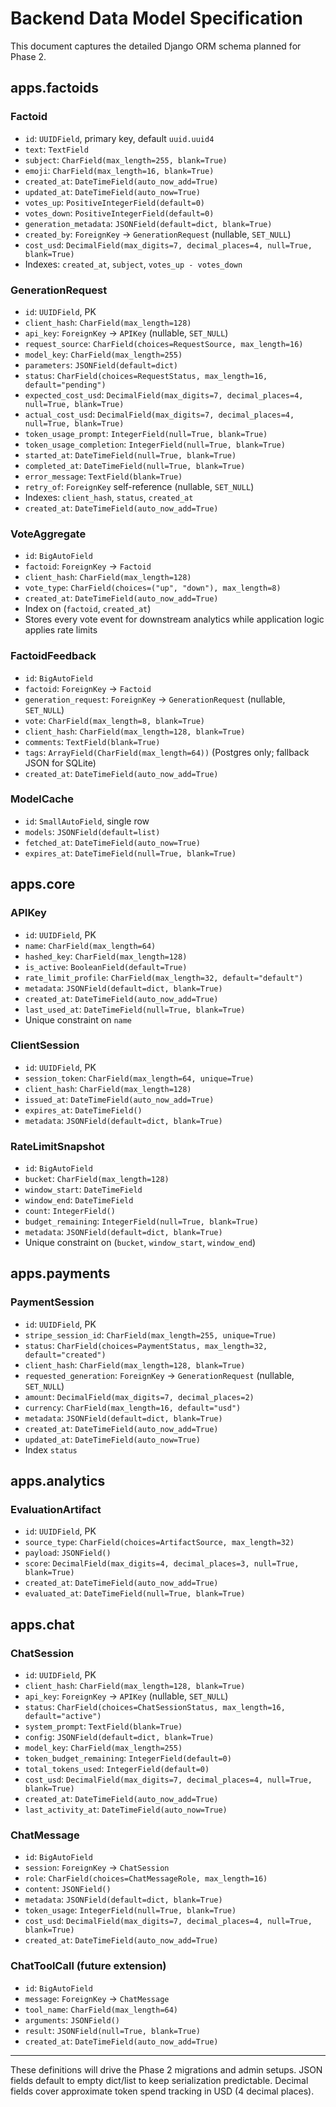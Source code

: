 # Backend Data Model Specification

This document captures the detailed Django ORM schema planned for Phase 2.

## apps.factoids

### Factoid
- `id`: `UUIDField`, primary key, default `uuid.uuid4`
- `text`: `TextField`
- `subject`: `CharField(max_length=255, blank=True)`
- `emoji`: `CharField(max_length=16, blank=True)`
- `created_at`: `DateTimeField(auto_now_add=True)`
- `updated_at`: `DateTimeField(auto_now=True)`
- `votes_up`: `PositiveIntegerField(default=0)`
- `votes_down`: `PositiveIntegerField(default=0)`
- `generation_metadata`: `JSONField(default=dict, blank=True)`
- `created_by`: `ForeignKey` → `GenerationRequest` (nullable, `SET_NULL`)
- `cost_usd`: `DecimalField(max_digits=7, decimal_places=4, null=True, blank=True)`
- Indexes: `created_at`, `subject`, `votes_up - votes_down`

### GenerationRequest
- `id`: `UUIDField`, PK
- `client_hash`: `CharField(max_length=128)`
- `api_key`: `ForeignKey` → `APIKey` (nullable, `SET_NULL`)
- `request_source`: `CharField(choices=RequestSource, max_length=16)`
- `model_key`: `CharField(max_length=255)`
- `parameters`: `JSONField(default=dict)`
- `status`: `CharField(choices=RequestStatus, max_length=16, default="pending")`
- `expected_cost_usd`: `DecimalField(max_digits=7, decimal_places=4, null=True, blank=True)`
- `actual_cost_usd`: `DecimalField(max_digits=7, decimal_places=4, null=True, blank=True)`
- `token_usage_prompt`: `IntegerField(null=True, blank=True)`
- `token_usage_completion`: `IntegerField(null=True, blank=True)`
- `started_at`: `DateTimeField(null=True, blank=True)`
- `completed_at`: `DateTimeField(null=True, blank=True)`
- `error_message`: `TextField(blank=True)`
- `retry_of`: `ForeignKey` self-reference (nullable, `SET_NULL`)
- Indexes: `client_hash`, `status`, `created_at`
- `created_at`: `DateTimeField(auto_now_add=True)`

### VoteAggregate
- `id`: `BigAutoField`
- `factoid`: `ForeignKey` → `Factoid`
- `client_hash`: `CharField(max_length=128)`
- `vote_type`: `CharField(choices=("up", "down"), max_length=8)`
- `created_at`: `DateTimeField(auto_now_add=True)`
- Index on (`factoid`, `created_at`)
- Stores every vote event for downstream analytics while application logic applies rate limits

### FactoidFeedback
- `id`: `BigAutoField`
- `factoid`: `ForeignKey` → `Factoid`
- `generation_request`: `ForeignKey` → `GenerationRequest` (nullable, `SET_NULL`)
- `vote`: `CharField(max_length=8, blank=True)`
- `client_hash`: `CharField(max_length=128, blank=True)`
- `comments`: `TextField(blank=True)`
- `tags`: `ArrayField(CharField(max_length=64))` (Postgres only; fallback JSON for SQLite)
- `created_at`: `DateTimeField(auto_now_add=True)`

### ModelCache
- `id`: `SmallAutoField`, single row
- `models`: `JSONField(default=list)`
- `fetched_at`: `DateTimeField(auto_now=True)`
- `expires_at`: `DateTimeField(null=True, blank=True)`

## apps.core

### APIKey
- `id`: `UUIDField`, PK
- `name`: `CharField(max_length=64)`
- `hashed_key`: `CharField(max_length=128)`
- `is_active`: `BooleanField(default=True)`
- `rate_limit_profile`: `CharField(max_length=32, default="default")`
- `metadata`: `JSONField(default=dict, blank=True)`
- `created_at`: `DateTimeField(auto_now_add=True)`
- `last_used_at`: `DateTimeField(null=True, blank=True)`
- Unique constraint on `name`

### ClientSession
- `id`: `UUIDField`, PK
- `session_token`: `CharField(max_length=64, unique=True)`
- `client_hash`: `CharField(max_length=128)`
- `issued_at`: `DateTimeField(auto_now_add=True)`
- `expires_at`: `DateTimeField()`
- `metadata`: `JSONField(default=dict, blank=True)`

### RateLimitSnapshot
- `id`: `BigAutoField`
- `bucket`: `CharField(max_length=128)`
- `window_start`: `DateTimeField`
- `window_end`: `DateTimeField`
- `count`: `IntegerField()`
- `budget_remaining`: `IntegerField(null=True, blank=True)`
- `metadata`: `JSONField(default=dict, blank=True)`
- Unique constraint on (`bucket`, `window_start`, `window_end`)

## apps.payments

### PaymentSession
- `id`: `UUIDField`, PK
- `stripe_session_id`: `CharField(max_length=255, unique=True)`
- `status`: `CharField(choices=PaymentStatus, max_length=32, default="created")`
- `client_hash`: `CharField(max_length=128, blank=True)`
- `requested_generation`: `ForeignKey` → `GenerationRequest` (nullable, `SET_NULL`)
- `amount`: `DecimalField(max_digits=7, decimal_places=2)`
- `currency`: `CharField(max_length=16, default="usd")`
- `metadata`: `JSONField(default=dict, blank=True)`
- `created_at`: `DateTimeField(auto_now_add=True)`
- `updated_at`: `DateTimeField(auto_now=True)`
- Index `status`

## apps.analytics

### EvaluationArtifact
- `id`: `UUIDField`, PK
- `source_type`: `CharField(choices=ArtifactSource, max_length=32)`
- `payload`: `JSONField()`
- `score`: `DecimalField(max_digits=4, decimal_places=3, null=True, blank=True)`
- `created_at`: `DateTimeField(auto_now_add=True)`
- `evaluated_at`: `DateTimeField(null=True, blank=True)`

## apps.chat

### ChatSession
- `id`: `UUIDField`, PK
- `client_hash`: `CharField(max_length=128, blank=True)`
- `api_key`: `ForeignKey` → `APIKey` (nullable, `SET_NULL`)
- `status`: `CharField(choices=ChatSessionStatus, max_length=16, default="active")`
- `system_prompt`: `TextField(blank=True)`
- `config`: `JSONField(default=dict, blank=True)`
- `model_key`: `CharField(max_length=255)`
- `token_budget_remaining`: `IntegerField(default=0)`
- `total_tokens_used`: `IntegerField(default=0)`
- `cost_usd`: `DecimalField(max_digits=7, decimal_places=4, null=True, blank=True)`
- `created_at`: `DateTimeField(auto_now_add=True)`
- `last_activity_at`: `DateTimeField(auto_now=True)`

### ChatMessage
- `id`: `BigAutoField`
- `session`: `ForeignKey` → `ChatSession`
- `role`: `CharField(choices=ChatMessageRole, max_length=16)`
- `content`: `JSONField()`
- `metadata`: `JSONField(default=dict, blank=True)`
- `token_usage`: `IntegerField(null=True, blank=True)`
- `cost_usd`: `DecimalField(max_digits=7, decimal_places=4, null=True, blank=True)`
- `created_at`: `DateTimeField(auto_now_add=True)`

### ChatToolCall (future extension)
- `id`: `BigAutoField`
- `message`: `ForeignKey` → `ChatMessage`
- `tool_name`: `CharField(max_length=64)`
- `arguments`: `JSONField()`
- `result`: `JSONField(null=True, blank=True)`
- `created_at`: `DateTimeField(auto_now_add=True)`

---

These definitions will drive the Phase 2 migrations and admin setups. JSON fields default to empty dict/list to keep serialization predictable. Decimal fields cover approximate token spend tracking in USD (4 decimal places).
